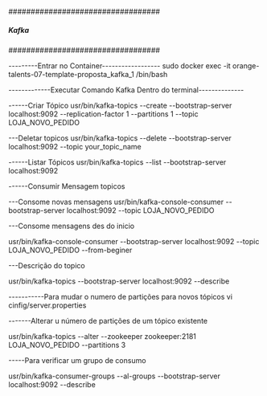 ##################################

#####        Kafka         #####          

##################################



---------Entrar no Container------------------
sudo docker exec -it orange-talents-07-template-proposta_kafka_1 /bin/bash



-------------Executar Comando Kafka Dentro do terminal--------------



------Criar Tópico
usr/bin/kafka-topics --create --bootstrap-server localhost:9092 --replication-factor 1 --partitions 1 --topic LOJA_NOVO_PEDIDO


---Deletar topicos
usr/bin/kafka-topics --delete --bootstrap-server localhost:9092 --topic your_topic_name

------Listar Tópicos
usr/bin/kafka-topics --list --bootstrap-server localhost:9092

------Consumir Mensagem topicos

---Consome novas mensagens
usr/bin/kafka-console-consumer --bootstrap-server localhost:9092 --topic LOJA_NOVO_PEDIDO

---Consome mensagens des do inicio

usr/bin/kafka-console-consumer --bootstrap-server localhost:9092 --topic LOJA_NOVO_PEDIDO --from-beginer

---Descrição do topico

usr/bin/kafka-topics --bootstrap-server localhost:9092 --describe

-----------Para mudar o numero de partições para novos tópicos
vi cinfig/server.properties

-------Alterar u número de partições de um tópico existente

usr/bin/kafka-topics --alter --zookeeper zookeeper:2181 LOJA_NOVO_PEDIDO --partitions 3

-----Para verificar um grupo de consumo

usr/bin/kafka-consumer-groups --al-groups --bootstrap-server localhost:9092 --describe













